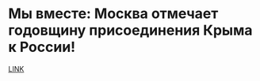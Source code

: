 # Мы вместе: Москва отмечает годовщину присоединения Крыма к России!



[LINK](https://varlamov.ru/1620443.html)